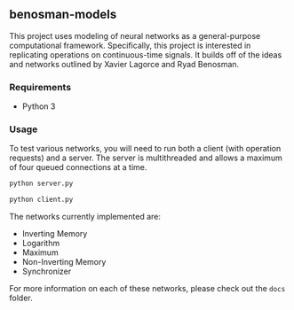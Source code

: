## benosman-models

This project uses modeling of neural networks as a general-purpose computational framework. Specifically, this project is interested in replicating operations on continuous-time signals. It builds off of the ideas and networks outlined by Xavier Lagorce and Ryad Benosman.

### Requirements

* Python 3

### Usage

To test various networks, you will need to run both a client (with operation requests) and a server. The server is multithreaded and allows a maximum of four queued connections at a time. 

```bash
python server.py
```

```bash
python client.py
```

The networks currently implemented are: 

* Inverting Memory
* Logarithm
* Maximum
* Non-Inverting Memory
* Synchronizer

For more information on each of these networks, please check out the `docs` folder. 
